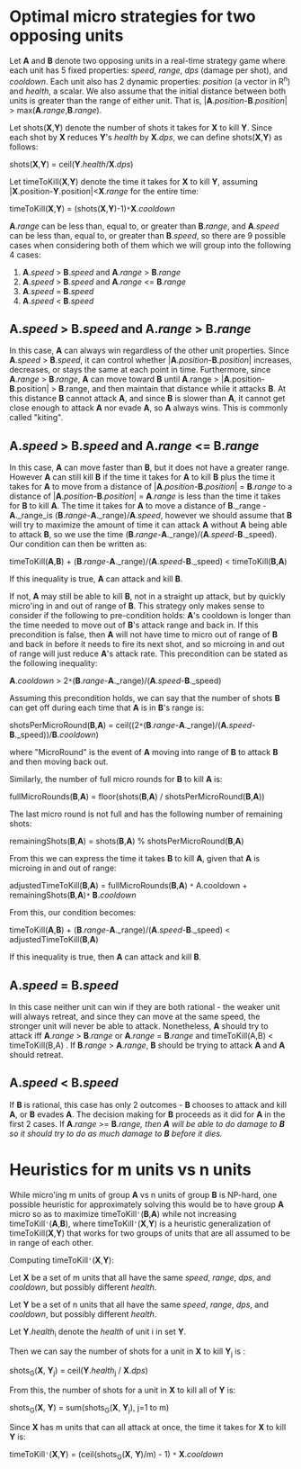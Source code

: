 # Optimal micro strategies for two opposing units #

Let **A** and **B** denote two opposing units in a real-time strategy game where each unit has 5 fixed properties: _speed_, _range_, _dps_ (damage per shot), and _cooldown_. Each unit also has 2 dynamic properties: _position_ (a vector in R<sup>n</sup>) and _health_, a scalar. We also assume that the initial distance between both units is greater than the range of either unit. That is, |**A**._position_-**B**._position_| > max(**A**._range_,**B**._range_).

Let shots(**X**,**Y**) denote the number of shots it takes for **X** to kill **Y**. Since each shot by **X** reduces **Y**'s _health_ by **X**._dps_, we can define shots(**X**,**Y**) as follows:

shots(**X**,**Y**) = ceil(**Y**._health_/**X**._dps_)

Let timeToKill(**X**,**Y**) denote the time it takes for **X** to kill **Y**, assuming |**X**.position-**Y**.position|<**X**._range_ for the entire time:

timeToKill(**X**,**Y**) = (shots(**X**,**Y**)-1)`*`**X**._cooldown_

**A**._range_ can be less than, equal to, or greater than **B**._range_, and **A**._speed_ can be less than, equal to, or greater than **B**._speed_, so there are 9 possible cases when considering both of them which we will group into the following 4 cases:

  1. **A**._speed_ > **B**._speed_ and **A**._range_ > **B**._range_
  1. **A**._speed_ > **B**._speed_ and **A**._range_ <= **B**._range_
  1. **A**._speed_ = **B**._speed_
  1. **A**._speed_ < **B**._speed_

## **A**._speed_ > **B**._speed_ and **A**._range_ > **B**._range_ ##

In this case, **A** can always win regardless of the other unit properties. Since  **A**._speed_ > **B**._speed_, it can control whether |**A**._position_-**B**._position_| increases, decreases, or stays the same at each point in time. Furthermore, since **A**._range_ > **B**._range_, **A** can move toward **B** until **A**.range > |**A**.position-**B**.position| > **B**.range, and then maintain that distance while it attacks **B**. At this distance **B** cannot attack **A**, and since **B** is slower than **A**, it cannot get close enough to attack **A** nor evade **A**, so **A** always wins. This is commonly called "kiting".

## **A**._speed_ > **B**._speed_ and **A**._range_ <= **B**._range_ ##

In this case, **A** can move faster than **B**, but it does not have a greater range. However **A** can still kill **B** if the time it takes for **A** to kill **B** plus the time it takes for **A** to move from a distance of |**A**._position_-**B**._position_| = **B**._range_ to a distance of |**A**._position_-**B**._position_| = **A**._range_ is less than the time it takes for **B** to kill **A**. The time it takes for **A** to move a distance of **B**._range - **A**._range_is (**B**._range_-**A**._range)/**A**._speed_, however we should assume that **B** will try to maximize the amount of time it can attack **A** without **A** being able to attack **B**, so we use the time (**B**._range_-**A**._range)/(**A**._speed_-**B**._speed). Our condition can then be written as:

timeToKill(**A**,**B**) + (**B**._range_-**A**._range)/(**A**._speed_-**B**._speed) < timeToKill(**B**,**A**)

If this inequality is true, **A** can attack and kill **B**.

If not, **A** may still be able to kill **B**, not in a straight up attack, but by quickly micro'ing in and out of range of **B**. This strategy only makes sense to consider if the following to pre-condition holds: **A**'s cooldown is longer than the time needed to move out of **B**'s attack range and back in. If this precondition is false, then **A** will not have time to micro out of range of **B** and back in before it needs to fire its next shot, and so microing in and out of range will just reduce **A**'s attack rate. This precondition can be stated as the following inequality:

**A**._cooldown_ > 2`*`(**B**._range_-**A**._range)/(**A**._speed_-**B**._speed)

Assuming this precondition holds, we can say that the number of shots **B** can get off during each time that **A** is in **B**'s range is:

shotsPerMicroRound(**B**,**A**) = ceil((2`*`(**B**._range_-**A**._range)/(**A**._speed_-**B**._speed))/**B**._cooldown_)

where "MicroRound" is the event of **A** moving into range of **B** to attack **B** and then moving back out.

Similarly, the number of full micro rounds for **B** to kill **A** is:

fullMicroRounds(**B**,**A**) = floor(shots(**B**,**A**) / shotsPerMicroRound(**B**,**A**))

The last micro round is not full and has the following number of remaining shots:

remainingShots(**B**,**A**) = shots(**B**,**A**) % shotsPerMicroRound(**B**,**A**)

From this we can express the time it takes **B** to kill **A**, given that **A** is microing in and out of range:

adjustedTimeToKill(**B**,**A**) = fullMicroRounds(**B**,**A**) `*` A.cooldown  + remainingShots(**B**,**A**)`*` **B**._cooldown_

From this, our condition becomes:

timeToKill(**A**,**B**) + (**B**._range_-**A**._range)/(**A**._speed_-**B**._speed) < adjustedTimeToKill(**B**,**A**)

If this inequality is true, then **A** can attack and kill **B**.

## **A**._speed_ = **B**._speed_ ##

In this case neither unit can win if they are both rational - the weaker unit will always retreat, and since they can move at the same speed, the stronger unit will never be able to attack. Nonetheless, **A** should try to attack iff **A**._range_ > **B**._range_ or **A**._range_ = **B**._range_ and timeToKill(A,B) < timeToKill(B,A) . If **B**._range_ > **A**._range_, **B** should be trying to attack **A** and **A** should retreat.

## **A**._speed_ < **B**._speed_ ##

If **B** is rational, this case has only 2 outcomes - **B** chooses to attack and kill **A**, or **B** evades **A**. The decision making for **B** proceeds as it did for **A** in the first 2 cases. If **A**._range_ >= **B**._range, then **A** will be able to do damage to **B** so it should try to do as much damage to **B** before it dies._

# Heuristics for m units vs n units #

While micro'ing m units of group **A** vs n units of group **B** is NP-hard, one possible heuristic for approximately solving this would be to have group **A** micro so as to maximize timeToKill`'`(**B**,**A**) while not increasing timeToKill`'`(**A**,**B**), where timeToKill`'`(**X**,**Y**) is a heuristic generalization of timeToKill(**X**,**Y**) that works for two groups of units that are all assumed to be in range of each other.

Computing timeToKill`'`(**X**,**Y**):

Let **X** be a set of m units that all have the same _speed_, _range_, _dps_, and _cooldown_, but possibly different _health_.

Let **Y** be a set of n units that all have the same _speed_, _range_, _dps_, and _cooldown_, but possibly different _health_.

Let **Y**._health_<sub>i</sub> denote the _health_ of unit i in set **Y**.

Then we can say the number of shots for a unit in **X** to kill **Y**<sub>j</sub> is :

shots<sub>G</sub>(**X**, **Y**<sub>j</sub>) = ceil(**Y**._health_<sub>j</sub> / **X**._dps_)

From this, the number of shots for a unit in **X** to kill all of **Y** is:

shots<sub>G</sub>(**X**, **Y**) = sum(shots<sub>G</sub>(**X**, **Y**<sub>j</sub>), j=1 to m)

Since **X** has m units that can all attack at once, the time it takes for **X** to kill **Y** is:

timeToKill`'`(**X**,**Y**) = (ceil(shots<sub>G</sub>(**X**, **Y**)/m) - 1) `*` **X**._cooldown_